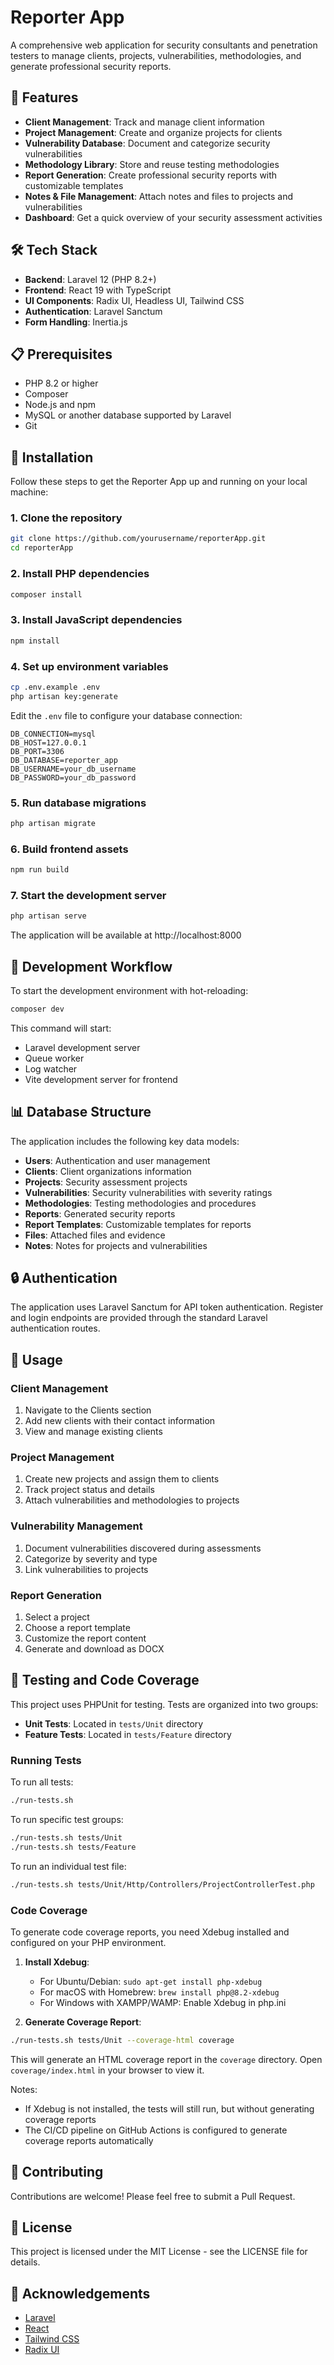 # Reporter App

A comprehensive web application for security consultants and penetration testers to manage clients, projects, vulnerabilities, methodologies, and generate professional security reports.

## 🚀 Features

- **Client Management**: Track and manage client information
- **Project Management**: Create and organize projects for clients
- **Vulnerability Database**: Document and categorize security vulnerabilities
- **Methodology Library**: Store and reuse testing methodologies
- **Report Generation**: Create professional security reports with customizable templates
- **Notes & File Management**: Attach notes and files to projects and vulnerabilities
- **Dashboard**: Get a quick overview of your security assessment activities

## 🛠️ Tech Stack

- **Backend**: Laravel 12 (PHP 8.2+)
- **Frontend**: React 19 with TypeScript
- **UI Components**: Radix UI, Headless UI, Tailwind CSS
- **Authentication**: Laravel Sanctum
- **Form Handling**: Inertia.js

## 📋 Prerequisites

- PHP 8.2 or higher
- Composer
- Node.js and npm
- MySQL or another database supported by Laravel
- Git

## 🔧 Installation

Follow these steps to get the Reporter App up and running on your local machine:

### 1. Clone the repository

```bash
git clone https://github.com/yourusername/reporterApp.git
cd reporterApp
```

### 2. Install PHP dependencies

```bash
composer install
```

### 3. Install JavaScript dependencies

```bash
npm install
```

### 4. Set up environment variables

```bash
cp .env.example .env
php artisan key:generate
```

Edit the `.env` file to configure your database connection:

```
DB_CONNECTION=mysql
DB_HOST=127.0.0.1
DB_PORT=3306
DB_DATABASE=reporter_app
DB_USERNAME=your_db_username
DB_PASSWORD=your_db_password
```

### 5. Run database migrations

```bash
php artisan migrate
```

### 6. Build frontend assets

```bash
npm run build
```

### 7. Start the development server

```bash
php artisan serve
```

The application will be available at http://localhost:8000

## 🚀 Development Workflow

To start the development environment with hot-reloading:

```bash
composer dev
```

This command will start:
- Laravel development server
- Queue worker
- Log watcher
- Vite development server for frontend

## 📊 Database Structure

The application includes the following key data models:

- **Users**: Authentication and user management
- **Clients**: Client organizations information
- **Projects**: Security assessment projects
- **Vulnerabilities**: Security vulnerabilities with severity ratings
- **Methodologies**: Testing methodologies and procedures
- **Reports**: Generated security reports
- **Report Templates**: Customizable templates for reports
- **Files**: Attached files and evidence
- **Notes**: Notes for projects and vulnerabilities

## 🔒 Authentication

The application uses Laravel Sanctum for API token authentication. Register and login endpoints are provided through the standard Laravel authentication routes.

## 📝 Usage

### Client Management

1. Navigate to the Clients section
2. Add new clients with their contact information
3. View and manage existing clients

### Project Management

1. Create new projects and assign them to clients
2. Track project status and details
3. Attach vulnerabilities and methodologies to projects

### Vulnerability Management

1. Document vulnerabilities discovered during assessments
2. Categorize by severity and type
3. Link vulnerabilities to projects

### Report Generation

1. Select a project
2. Choose a report template
3. Customize the report content
4. Generate and download as DOCX

## 🧪 Testing and Code Coverage

This project uses PHPUnit for testing. Tests are organized into two groups:

- **Unit Tests**: Located in `tests/Unit` directory
- **Feature Tests**: Located in `tests/Feature` directory

### Running Tests

To run all tests:

```bash
./run-tests.sh
```

To run specific test groups:

```bash
./run-tests.sh tests/Unit
./run-tests.sh tests/Feature
```

To run an individual test file:

```bash
./run-tests.sh tests/Unit/Http/Controllers/ProjectControllerTest.php
```

### Code Coverage

To generate code coverage reports, you need Xdebug installed and configured on your PHP environment.

1. **Install Xdebug**:
   - For Ubuntu/Debian: `sudo apt-get install php-xdebug`
   - For macOS with Homebrew: `brew install php@8.2-xdebug`
   - For Windows with XAMPP/WAMP: Enable Xdebug in php.ini

2. **Generate Coverage Report**:

```bash
./run-tests.sh tests/Unit --coverage-html coverage
```

This will generate an HTML coverage report in the `coverage` directory. Open `coverage/index.html` in your browser to view it.

Notes:
- If Xdebug is not installed, the tests will still run, but without generating coverage reports
- The CI/CD pipeline on GitHub Actions is configured to generate coverage reports automatically

## 🤝 Contributing

Contributions are welcome! Please feel free to submit a Pull Request.

## 📄 License

This project is licensed under the MIT License - see the LICENSE file for details.

## 🙏 Acknowledgements

- [Laravel](https://laravel.com)
- [React](https://reactjs.org)
- [Tailwind CSS](https://tailwindcss.com)
- [Radix UI](https://www.radix-ui.com)
